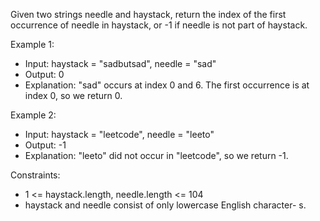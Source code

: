 Given two strings needle and haystack, return the index of the first occurrence of needle in haystack, or -1 if needle is not part of haystack.

Example 1:
- Input: haystack = "sadbutsad", needle = "sad"
- Output: 0
- Explanation: "sad" occurs at index 0 and 6.
The first occurrence is at index 0, so we return 0.

Example 2:
- Input: haystack = "leetcode", needle = "leeto"
- Output: -1
- Explanation: "leeto" did not occur in "leetcode", so we return -1.


Constraints:
- 1 <= haystack.length, needle.length <= 104
- haystack and needle consist of only lowercase English character- s.